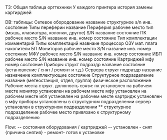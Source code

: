 ТЗ:
Общая таблица оргтехники
У каждого принтера история замены картирджей

DB:
таблицы:
    Сетевое обородование
        название
        структурное
        s/n
        инв.
        состояние
    Типы переферии
        название
    Периферия
        рабочее место
        тип (мышь, клавиатура, колонки, другое)
        S/N
        название
        состояние
    ПК
        рабочее место
        S/N
        название
        инв. номер
        состояние
        Тип комплектации
        комментарий
    Типы комплектаций
        назвнаие
        процессор
        ОЗУ
        мат. плата
        накопители
        БП
    Мониторов
        рабочее место
        S/N
        название
        инв. номер
        состояние
    МФУ
        рабочее место
        S/N
        название
        инв. номер
        состояние
    ИБП
        рабочее место
        S/N
        название
        инв. номер
        состояние
    Картриджей
        мфу
        номер
        состояние
    Приборы
        структ подраздр
        название
        состояние (установление / снят / ремонт и т.д.)
    Сервера
        структ подраздр
        название
        назначение
        комплектующие
        состояние
    Структурное подразделение 
        название (метеостанция, отдел, группа)
        физическое расположение
    Рабочие места 
        структ.
        должность
связи:
    пк установлен на рабочем месте
    монитор установлен на рабочем месте
    мфу установлен на рабочем месте
    ибп установлен на рабочем месте
    картридж установлен в мфу
    приборы установлены в структурном подразделении
    сервер установлен в структурном подразделении
    ** структурное подразделение
    рабочее место привязано к структурному подразделению


Flow:
-- состояния оборудования / картриджей --
установлен - снят {причина снятия} - ремонт- готов к установке